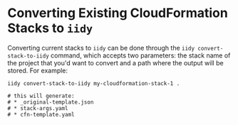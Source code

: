 # Converting Existing CloudFormation Stacks to `iidy`

Converting current stacks to `iidy` can be done through the `iidy
convert-stack-to-iidy` command, which accepts two parameters: the stack name of
the project that you'd want to convert and a path where the output will be
stored. For example:

```shell
iidy convert-stack-to-iidy my-cloudformation-stack-1 .

# this will generate:
# * _original-template.json
# * stack-args.yaml
# * cfn-template.yaml
```
